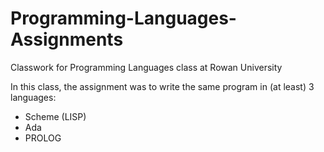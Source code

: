 # Programming-Languages-Assignments
Classwork for Programming Languages class at Rowan University

In this class, the assignment was to write the same program in (at least) 3 languages:
- Scheme (LISP)
- Ada
- PROLOG
